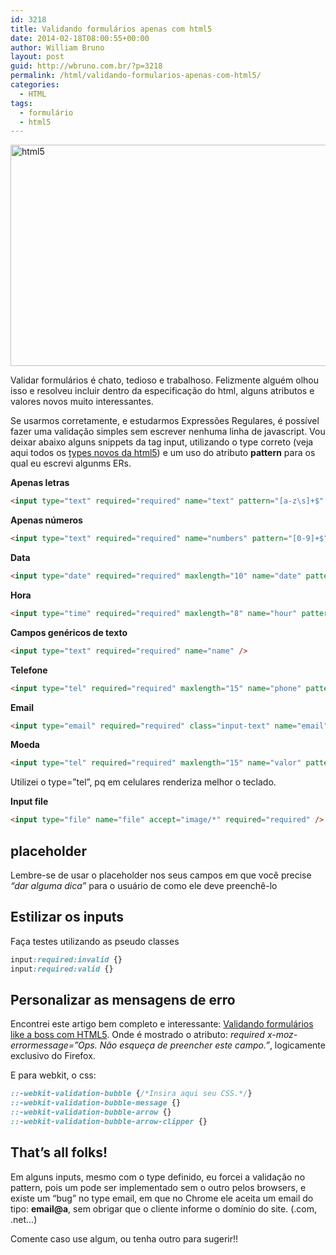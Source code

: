 ```yaml
---
id: 3218
title: Validando formulários apenas com html5
date: 2014-02-18T08:00:55+00:00
author: William Bruno
layout: post
guid: http://wbruno.com.br/?p=3218
permalink: /html/validando-formularios-apenas-com-html5/
categories:
  - HTML
tags:
  - formulário
  - html5
---
```

<img src="/wp-content/uploads/2014/02/html5.jpg" alt="html5" width="800" height="354" class="aligncenter size-full wp-image-3262" />

Validar formulários é chato, tedioso e trabalhoso. Felizmente alguém olhou isso e resolveu incluir dentro da especificação do html, alguns atributos e valores novos muito interessantes.

Se usarmos corretamente, e estudarmos Expressões Regulares, é possível fazer uma validação simples sem escrever nenhuma linha de javascript. Vou deixar abaixo alguns snippets da tag input, utilizando o type correto (veja aqui todos os <a href="http://html5doctor.com/html5-forms-input-types/" rel="nofollow">types novos da html5</a>) e um uso do atributo **pattern** para os qual eu escrevi algunms ERs.

<!--more-->



**Apenas letras**

``` html
<input type="text" required="required" name="text" pattern="[a-z\s]+$" />
```
**Apenas números**

``` html
<input type="text" required="required" name="numbers" pattern="[0-9]+$" />
```
**Data**

``` html
<input type="date" required="required" maxlength="10" name="date" pattern="[0-9]{2}\/[0-9]{2}\/[0-9]{4}$" min="2012-01-01" max="2014-02-18" />
```
**Hora**

``` html
<input type="time" required="required" maxlength="8" name="hour" pattern="[0-9]{2}:[0-9]{2} [0-9]{2}$" />
```
**Campos genéricos de texto**

``` html
<input type="text" required="required" name="name" />
```
**Telefone**

``` html
<input type="tel" required="required" maxlength="15" name="phone" pattern="\([0-9]{2}\) [0-9]{4,6}-[0-9]{3,4}$" />
```
**Email**

``` html
<input type="email" required="required" class="input-text" name="email" pattern="[a-z0-9._%+-]+@[a-z0-9.-]+\.[a-z]{2,4}$" />
```
**Moeda**

``` html
<input type="tel" required="required" maxlength="15" name="valor" pattern="([0-9]{1,3}\.)?[0-9]{1,3},[0-9]{2}$" />
```

Utilizei o type=&#8221;tel&#8221;, pq em celulares renderiza melhor o teclado.

**Input file**

``` html
<input type="file" name="file" accept="image/*" required="required" />
```
## placeholder

Lembre-se de usar o placeholder nos seus campos em que você precise _&#8220;dar alguma dica&#8221;_ para o usuário de como ele deve preenchê-lo

## Estilizar os inputs

Faça testes utilizando as pseudo classes

``` css
input:required:invalid {}
input:required:valid {}
```

## Personalizar as mensagens de erro

Encontrei este artigo bem completo e interessante: <a href="http://blog.popupdesign.com.br/validando-formularios-like-a-boss-com-html5/" rel="nofollow">Validando formulários like a boss com HTML5</a>. Onde é mostrado o atributo: <var>required x-moz-errormessage=&#8221;Ops. Não esqueça de preencher este campo.&#8221;</var>, logicamente exclusivo do Firefox.

E para webkit, o css:

``` css
::-webkit-validation-bubble {/*Insira aqui seu CSS.*/}
::-webkit-validation-bubble-message {}
::-webkit-validation-bubble-arrow {}
::-webkit-validation-bubble-arrow-clipper {}
```

## That&#8217;s all folks!

Em alguns inputs, mesmo com o type definido, eu forcei a validação no pattern, pois um pode ser implementado sem o outro pelos browsers, e existe um &#8220;bug&#8221; no type email, em que no Chrome ele aceita um email do tipo: **email@a**, sem obrigar que o cliente informe o domínio do site. (.com, .net&#8230;)

Comente caso use algum, ou tenha outro para sugerir!!
